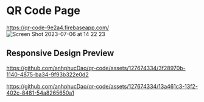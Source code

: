 # QR Code Page

https://qr-code-9e2a4.firebaseapp.com/
![Screen Shot 2023-07-06 at 14 22 23](https://github.com/anhphucDao/qr-code/assets/127674334/08d471d0-dabf-48c0-b4c2-29da2c079d01)

 
## Responsive Design Preview




https://github.com/anhphucDao/qr-code/assets/127674334/3f28970b-1140-4875-ba34-9f93b322e0d2





https://github.com/anhphucDao/qr-code/assets/127674334/13a461c3-13f2-402c-8481-54a8265650a1



